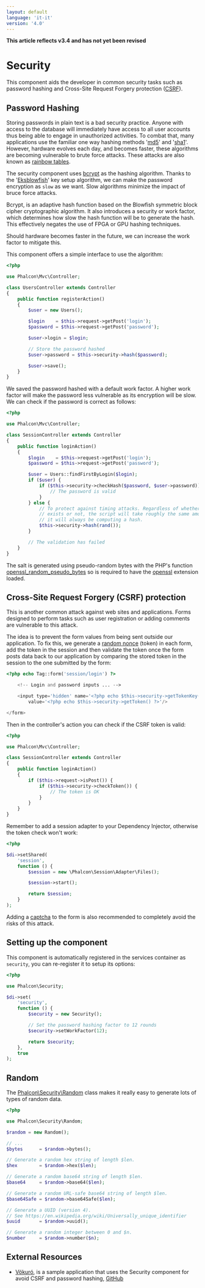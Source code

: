 ```yaml
---
layout: default
language: 'it-it'
version: '4.0'
---
```

**This article reflects v3.4 and has not yet been revised**

<a name='overview'></a>

# Security

This component aids the developer in common security tasks such as password hashing and Cross-Site Request Forgery protection ([CSRF](https://en.wikipedia.org/wiki/Cross-site_request_forgery)).

<a name='hashing'></a>

## Password Hashing

Storing passwords in plain text is a bad security practice. Anyone with access to the database will immediately have access to all user accounts thus being able to engage in unauthorized activities. To combat that, many applications use the familiar one way hashing methods '[md5](https://php.net/manual/en/function.md5.php)' and '[sha1](https://php.net/manual/en/function.sha1.php)'. However, hardware evolves each day, and becomes faster, these algorithms are becoming vulnerable to brute force attacks. These attacks are also known as [rainbow tables](https://en.wikipedia.org/wiki/Rainbow_table).

The security component uses [bcrypt](https://en.wikipedia.org/wiki/Bcrypt) as the hashing algorithm. Thanks to the '[Eksblowfish](https://en.wikipedia.org/wiki/Bcrypt#Algorithm)' key setup algorithm, we can make the password encryption as `slow` as we want. Slow algorithms minimize the impact of bruce force attacks.

Bcrypt, is an adaptive hash function based on the Blowfish symmetric block cipher cryptographic algorithm. It also introduces a security or work factor, which determines how slow the hash function will be to generate the hash. This effectively negates the use of FPGA or GPU hashing techniques.

Should hardware becomes faster in the future, we can increase the work factor to mitigate this.

This component offers a simple interface to use the algorithm:

```php
<?php

use Phalcon\Mvc\Controller;

class UsersController extends Controller
{
    public function registerAction()
    {
        $user = new Users();

        $login    = $this->request->getPost('login');
        $password = $this->request->getPost('password');

        $user->login = $login;

        // Store the password hashed
        $user->password = $this->security->hash($password);

        $user->save();
    }
}
```

We saved the password hashed with a default work factor. A higher work factor will make the password less vulnerable as its encryption will be slow. We can check if the password is correct as follows:

```php
<?php

use Phalcon\Mvc\Controller;

class SessionController extends Controller
{
    public function loginAction()
    {
        $login    = $this->request->getPost('login');
        $password = $this->request->getPost('password');

        $user = Users::findFirstByLogin($login);
        if ($user) {
            if ($this->security->checkHash($password, $user->password)) {
                // The password is valid
            }
        } else {
            // To protect against timing attacks. Regardless of whether a user
            // exists or not, the script will take roughly the same amount as
            // it will always be computing a hash.
            $this->security->hash(rand());
        }

        // The validation has failed
    }
}
```

The salt is generated using pseudo-random bytes with the PHP's function [openssl_random_pseudo_bytes](https://php.net/manual/en/function.openssl-random-pseudo-bytes.php) so is required to have the [openssl](https://php.net/manual/en/book.openssl.php) extension loaded.

<a name='csrf'></a>

## Cross-Site Request Forgery (CSRF) protection

This is another common attack against web sites and applications. Forms designed to perform tasks such as user registration or adding comments are vulnerable to this attack.

The idea is to prevent the form values from being sent outside our application. To fix this, we generate a [random nonce](https://en.wikipedia.org/wiki/Cryptographic_nonce) (token) in each form, add the token in the session and then validate the token once the form posts data back to our application by comparing the stored token in the session to the one submitted by the form:

```php
<?php echo Tag::form('session/login') ?>

    <!-- Login and password inputs ... -->

    <input type='hidden' name='<?php echo $this->security->getTokenKey() ?>'
        value='<?php echo $this->security->getToken() ?>'/>

</form>
```

Then in the controller's action you can check if the CSRF token is valid:

```php
<?php

use Phalcon\Mvc\Controller;

class SessionController extends Controller
{
    public function loginAction()
    {
        if ($this->request->isPost()) {
            if ($this->security->checkToken()) {
                // The token is OK
            }
        }
    }
}
```

Remember to add a session adapter to your Dependency Injector, otherwise the token check won't work:

```php
<?php

$di->setShared(
    'session',
    function () {
        $session = new \Phalcon\Session\Adapter\Files();

        $session->start();

        return $session;
    }
);
```

Adding a [captcha](https://www.google.com/recaptcha) to the form is also recommended to completely avoid the risks of this attack.

<a name='setup'></a>

## Setting up the component

This component is automatically registered in the services container as `security`, you can re-register it to setup its options:

```php
<?php

use Phalcon\Security;

$di->set(
    'security',
    function () {
        $security = new Security();

        // Set the password hashing factor to 12 rounds
        $security->setWorkFactor(12);

        return $security;
    },
    true
);
```

<a name='random'></a>

## Random

The [Phalcon\Security\Random](api/Phalcon_Security_Random) class makes it really easy to generate lots of types of random data.

```php
<?php

use Phalcon\Security\Random;

$random = new Random();

// ...
$bytes      = $random->bytes();

// Generate a random hex string of length $len.
$hex        = $random->hex($len);

// Generate a random base64 string of length $len.
$base64     = $random->base64($len);

// Generate a random URL-safe base64 string of length $len.
$base64Safe = $random->base64Safe($len);

// Generate a UUID (version 4).
// See https://en.wikipedia.org/wiki/Universally_unique_identifier
$uuid       = $random->uuid();

// Generate a random integer between 0 and $n.
$number     = $random->number($n);
```

<a name='resources'></a>

## External Resources

* [Vökuró](https://vokuro.phalconphp.com), is a sample application that uses the Security component for avoid CSRF and password hashing, [GitHub](https://github.com/phalcon/vokuro)